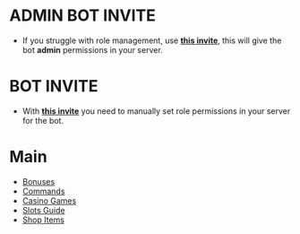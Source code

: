 # ADMIN BOT INVITE

 - If you struggle with role management, use **[this invite](https://discord.com/oauth2/authorize?client_id=1363835222247866460&permissions=8&integration_type=0&scope=bot)**, this will give the bot **admin** permissions in your server.
# BOT INVITE

 - With **[this invite](https://discord.com/oauth2/authorize?client_id=1363835222247866460&permissions=182272&integration_type=0&scope=bot)** you need to manually set role permissions in your server for the bot.

# Main
 - [Bonuses](https://github.com/ToastedNub/Casino-Bot-Info/blob/main/Bonuses.md)
 - [Commands](https://github.com/ToastedNub/Casino-Bot-Info/blob/main/Commands.md)
 - [Casino Games](https://github.com/ToastedNub/Casino-Bot-Info/blob/main/Games.md)
 - [Slots Guide](https://github.com/ToastedNub/Casino-Bot-Info/blob/main/Slots.md)
 - [Shop Items](https://github.com/ToastedNub/Casino-Bot-Info/blob/main/Shop.md)
